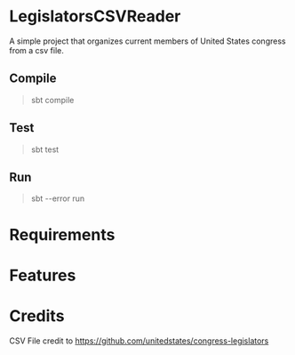 # LegislatorsCSVReader
A simple project that organizes current members of United States congress from a csv file. 

## Compile
>sbt compile 

## Test
>sbt test

## Run
>sbt --error run 

# Requirements

# Features

# Credits
CSV File credit to https://github.com/unitedstates/congress-legislators